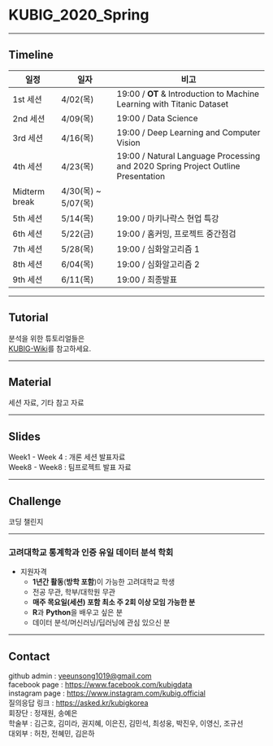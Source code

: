 # KUBIG_2020_Spring
--------------------------------------------------
## Timeline  
| 일정                    |  일자 | 비고                                |
| ------------------- | -------------|-------------------------- |
| 1st 세션 | 4/02(목) | 19:00 / **OT** & Introduction to Machine Learning with Titanic Dataset |
| 2nd 세션 | 4/09(목) | 19:00 / Data Science |
| 3rd 세션 | 4/16(목) | 19:00 / Deep Learning and Computer Vision  |
| 4th 세션 | 4/23(목) | 19:00 / Natural Language Processing and 2020 Spring Project Outline Presentation |
| Midterm break | 4/30(목) ~ 5/07(목) |        |
| 5th 세션 | 5/14(목) | 19:00 / 마키나락스 현업 특강|
| 6th 세션 | 5/22(금) | 19:00 / 홈커밍, 프로젝트 중간점검 |
| 7th 세션 | 5/28(목) | 19:00 / 심화알고리즘 1 |
| 8th 세션 | 6/04(목) | 19:00 / 심화알고리즘 2 |
| 9th 세션 | 6/11(목) | 19:00 / 최종발표 |

-----------------------------------------------------
## Tutorial
분석을 위한 튜토리얼들은  
[KUBIG-Wiki](https://github.com/KU-BIG/KUBIG_Wiki)를 참고하세요.

-----------------------------------------------------
## Material
세션 자료, 기타 참고 자료

-----------------------------------------------------
## Slides
Week1 - Week 4 : 개론 세션 발표자료  
Week8 - Week8 : 팀프로젝트 발표 자료

-----------------------------------------------------
## Challenge
코딩 챌린지

-------------------------------------------

### 고려대학교 통계학과 인증 유일 데이터 분석 학회
* 지원자격
  - **1년간 활동**(**방학 포함**)이 가능한 고려대학교 학생
  - 전공 무관, 학부/대학원 무관
  - **매주 목요일(세션) 포함 최소 주 2회 이상 모임 가능한 분**
  - **R**과 **Python**을 배우고 싶은 분
  - 데이터 분석/머신러닝/딥러닝에 관심 있으신 분


-----------------------------------------------------
## Contact
github admin : yeeunsong1019@gmail.com  
facebook page : https://www.facebook.com/kubigdata  
instagram page : https://www.instagram.com/kubig.official   
질의응답 링크 : https://asked.kr/kubigkorea   
회장단 : 정재원, 송예은  
학술부 : 김근호, 김미라, 권지혜, 이은진, 김민석, 최성웅, 박진우, 이영신, 조규선   
대외부 : 허찬, 전혜민, 김은하    
 
